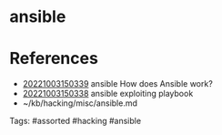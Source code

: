 # ansible

# References
- [20221003150339](/zet/20221003150339/README.md) ansible How does Ansible work?
- [20221003150338](/zet/20221003150338/README.md) ansible exploiting playbook
- ~/kb/hacking/misc/ansible.md

Tags:
    #assorted #hacking #ansible
